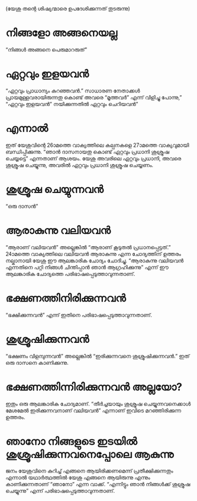 (യേശു തന്റെ ശിഷ്യന്മാരെ ഉപദേശിക്കുന്നത് തുടരുന്നു)
# നിങ്ങളോ അങ്ങനെയല്ല
“നിങ്ങൾ അങ്ങനെ പെരുമാറരുത്”
# ഏറ്റവും ഇളയവൻ
“ഏറ്റവും പ്രാധാന്യം കുറഞ്ഞവൻ.” സാധാരണ നേതാക്കൾ പ്രായമുള്ളവരായിരുന്നതു കൊണ്ട് അവരെ “മൂത്തവർ” എന്ന് വിളിച്ചു പോന്നു,” “ഏറ്റവും ഇളയവൻ” നയിക്കുന്നതിൽ ഏറ്റവും ചെറിയവൻ”
# എന്നാൽ
ഇത് യേശുവിന്റെ 26ാമത്തെ വാക്യത്തിലെ കല്പനകളെ 27ാമത്തെ വാക്യവുമായി ബന്ധിപ്പിക്കുന്നു. “ഞാൻ ദാസനായതു കൊണ്ട് ഏറ്റവും പ്രധാനി ശുശ്രൂഷ ചെയ്യട്ടെ” എന്നതാണ് ആശയം. യേശു അവരിലെ ഏറ്റവും പ്രധാനി, അവരെ ശുശ്രൂഷ ചെയ്യുന്നു, അവരിൽ ഏറ്റവും പ്രധാനി ശുശ്രൂഷ ചെയ്യണം.
# ശുശ്രൂഷ ചെയ്യുന്നവൻ
“ഒരു ദാസൻ”
# ആരാകുന്നു വലിയവൻ
“ആരാണ് വലിയവൻ” അല്ലെങ്കിൽ “ആരാണ് കൂടുതൽ പ്രധാനപ്പെട്ടത്.” 24ാമത്തെ വാക്യത്തിലെ വലിയവൻ ആരാകുന്നു എന്ന ചോദ്യത്തിന് ഉത്തരം നല്കാനായി യേശു ഈ ആലങ്കാരിക ചോദ്യം ചോദിച്ചു. “ആരാകുന്നു വലിയവൻ എന്നതിനെ പറ്റി നിങ്ങൾ ചിന്തിപ്പാൻ ഞാൻ ആഗ്രഹിക്കുന്നു” എന്ന് ഈ ആലങ്കാരിക ചോദ്യത്തെ  പരിഭാഷപ്പെടുത്താവുന്നതാണ്. 
# ഭക്ഷണത്തിനിരിക്കുന്നവൻ
“ഭക്ഷിക്കുന്നവൻ” എന്ന് ഇതിനെ പരിഭാഷപ്പെടുത്താവുന്നതാണ്.
# ശുശ്രൂഷിക്കുന്നവൻ
“ഭക്ഷണം വിളമ്പുന്നവൻ” അല്ലെങ്കിൽ “ഇരിക്കുന്നവനെ ശുശ്രൂഷിക്കുന്നവൻ.” ഇത് ഒരു ദാസനെ കാണിക്കുന്നു.
# ഭക്ഷണത്തിന്നിരിക്കുന്നവൻ അല്ലയോ?
ഇതും ഒരു ആലങ്കാരിക ചോദ്യമാണ്. “തീർച്ചയായും ശുശ്രൂഷ ചെയ്യുന്നവനെക്കാൾ മേശമേൽ ഇരിക്കുന്നവനാണ് വലിയവൻ” എന്നാണ് ഇവിടെ മറഞ്ഞിരിക്കുന്ന ഉത്തരം.
# ഞാനോ നിങ്ങളുടെ ഇടയിൽ ശുശ്രൂഷിക്കുന്നവനെപ്പോലെ ആകുന്നു
ജനം യേശുവിനെ കുറിച്ച് എങ്ങനെ ആയിരിക്കണമെന്ന് പ്രതീക്ഷിക്കുന്നതും എന്നാൽ യഥാർത്ഥത്തിൽ യേശു എങ്ങനെ ആയിരുന്നു എന്നും കാണിക്കുന്നതാണ് “ഞാനോ” എന്ന വാക്ക്. “എന്നിട്ടും ഞാൻ നിങ്ങൾക്ക് ശുശ്രൂഷ ചെയ്യുന്നു” എന്ന് പരിഭാഷപ്പെടുത്താവുന്നതാണ്.

